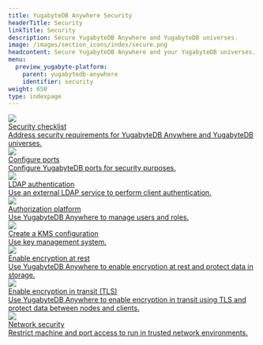 ```yaml
---
title: YugabyteDB Anywhere Security
headerTitle: Security
linkTitle: Security
description: Secure YugabyteDB Anywhere and YugabyteDB universes.
image: /images/section_icons/index/secure.png
headcontent: Secure YugabyteDB Anywhere and your YugabyteDB universes.
menu:
  preview_yugabyte-platform:
    parent: yugabytedb-anywhere
    identifier: security
weight: 650
type: indexpage
---
```


<div class="row">

  <div class="col-12 col-md-6 col-lg-12 col-xl-6">
    <a class="section-link icon-offset" href="security-checklist-yp/">
      <div class="head">
        <img class="icon" src="/images/section_icons/secure/checklist.png" aria-hidden="true" />
        <div class="title">Security checklist</div>
      </div>
      <div class="body">
        Address security requirements for YugabyteDB Anywhere and YugabyteDB universes.
      </div>
    </a>
  </div>

  <div class="col-12 col-md-6 col-lg-12 col-xl-6">
    <a class="section-link icon-offset" href="customize-ports/">
      <div class="head">
       <img class="icon" src="/images/section_icons/index/secure.png" />
        <div class="title">Configure ports</div>
      </div>
      <div class="body">
        Configure YugabyteDB ports for security purposes.
      </div>
    </a>
  </div>

  <div class="col-12 col-md-6 col-lg-12 col-xl-6">
    <a class="section-link icon-offset" href="ldap-authentication-platform/">
      <div class="head">
        <img class="icon" src="/images/section_icons/secure/authentication.png" aria-hidden="true" />
        <div class="title">LDAP authentication</div>
      </div>
      <div class="body">
        Use an external LDAP service to perform client authentication.
      </div>
    </a>
  </div>

  <div class="col-12 col-md-6 col-lg-12 col-xl-6">
    <a class="section-link icon-offset" href="authorization-platform/">
      <div class="head">
        <img class="icon" src="/images/section_icons/secure/authorization.png" aria-hidden="true" />
        <div class="title">Authorization platform</div>
      </div>
      <div class="body">
        Use YugabyteDB Anywhere to manage users and roles.
      </div>
    </a>
  </div>

  <div class="col-12 col-md-6 col-lg-12 col-xl-6">
    <a class="section-link icon-offset" href="create-kms-config/aws-kms/">
      <div class="head">
        <img class="icon" src="/images/section_icons/secure/tls-encryption/server-to-server.png" aria-hidden="true" />
        <div class="title">Create a KMS configuration</div>
      </div>
      <div class="body">
        Use key management system.
      </div>
    </a>
  </div>

  <div class="col-12 col-md-6 col-lg-12 col-xl-6">
    <a class="section-link icon-offset" href="enable-encryption-at-rest/">
      <div class="head">
        <img class="icon" src="/images/section_icons/secure/tls-encryption.png" />
        <div class="title">Enable encryption at rest</div>
      </div>
      <div class="body">
        Use YugabyteDB Anywhere to enable encryption at rest and protect data in storage.
      </div>
    </a>
  </div>

  <div class="col-12 col-md-6 col-lg-12 col-xl-6">
    <a class="section-link icon-offset" href="enable-encryption-in-transit/">
      <div class="head">
       <img class="icon" src="/images/section_icons/secure/tls-encryption.png" />
        <div class="title">Enable encryption in transit (TLS)</div>
      </div>
      <div class="body">
        Use YugabyteDB Anywhere to enable encryption in transit using TLS and protect data between nodes and clients.
      </div>
    </a>
  </div>

  <div class="col-12 col-md-6 col-lg-12 col-xl-6">
    <a class="section-link icon-offset" href="network-security/">
      <div class="head">
        <img class="icon" src="/images/section_icons/index/secure.png" aria-hidden="true" />
        <div class="title">Network security</div>
      </div>
      <div class="body">
        Restrict machine and port access to run in trusted network environments.
      </div>
    </a>
  </div>

</div>
